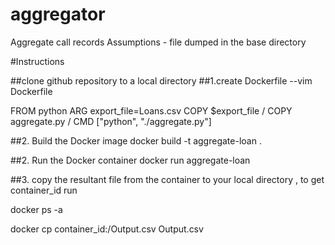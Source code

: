 # aggregator
Aggregate call records
Assumptions - file  dumped in the base directory


#Instructions

##clone github repository to a local directory
##1.create Dockerfile  --vim Dockerfile

FROM python
ARG export_file=Loans.csv
COPY $export_file /
COPY aggregate.py /
CMD ["python", "./aggregate.py"]

##2. Build the Docker image
docker build -t aggregate-loan .

##2. Run the Docker container
docker run aggregate-loan


##3. copy the resultant file from the container to your local directory , to get container_id run

docker ps -a

docker cp container_id:/Output.csv Output.csv
